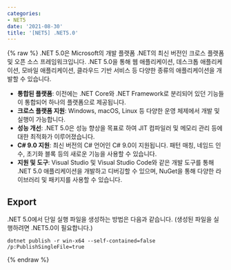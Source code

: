 ```yaml
---
categories:
- NET5
date: '2021-08-30'
title: '[NET5] .NET5.0'
---
```


{% raw %}
.NET 5.0은 Microsoft의 개발 플랫폼 .NET의 최신 버전인 크로스 플랫폼 및 오픈 소스 프레임워크입니다. .NET 5.0을 통해 웹 애플리케이션, 데스크톱 애플리케이션, 모바일 애플리케이션, 클라우드 기반 서비스 등 다양한 종류의 애플리케이션을 개발할 수 있습니다.

- **통합된 플랫폼**: 이전에는 .NET Core와 .NET Framework로 분리되어 있던 기능들이 통합되어 하나의 플랫폼으로 제공됩니다.
- **크로스 플랫폼 지원**: Windows, macOS, Linux 등 다양한 운영 체제에서 개발 및 실행이 가능합니다.
- **성능 개선**: .NET 5.0은 성능 향상을 목표로 하여 JIT 컴파일러 및 메모리 관리 등에 대한 최적화가 이루어졌습니다.
- **C# 9.0 지원**: 최신 버전의 C# 언어인 C# 9.0이 지원됩니다. 패턴 매칭, 네임드 인수, 초기화 블록 등의 새로운 기능을 사용할 수 있습니다.
- **지원 및 도구**: Visual Studio 및 Visual Studio Code와 같은 개발 도구를 통해 .NET 5.0 애플리케이션을 개발하고 디버깅할 수 있으며, NuGet을 통해 다양한 라이브러리 및 패키지를 사용할 수 있습니다.

## Export
.NET 5.0에서 단일 실행 파일을 생성하는 방법은 다음과 같습니다. (생성된 파일을 실행하려면 .NET5.0이 필요합니다.)
```
dotnet publish -r win-x64 --self-contained=false /p:PublishSingleFile=true
```
{% endraw %}